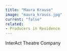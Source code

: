 ```yaml
---
title: "Maura Krause"
image: "maura_krauss.jpg"
current: "false"
related:
- Producers in Residence
---
```


InterAct Theatre Company
